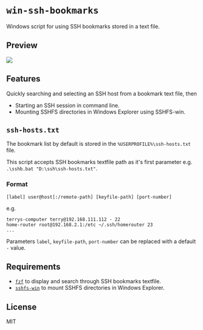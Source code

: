 # `win-ssh-bookmarks`

Windows script for using SSH bookmarks stored in a text file.

## Preview

<img src="https://i.imgur.com/Rb4JAAK.png" />

## Features

Quickly searching and selecting an SSH host from a bookmark text file, then
 - Starting an SSH session in command line.
 - Mounting SSHFS directories in Windows Explorer using SSHFS-win.

## `ssh-hosts.txt`

The bookmark list by default is stored in the `%USERPROFILE%\ssh-hosts.txt` file.

This script accepts SSH bookmarks textfile path as it's first parameter e.g. `.\sshb.bat "D:\ssh\ssh-hosts.txt"`.

### Format

```
[label] user@host[:/remote-path] [keyfile-path] [port-number]
```

e.g.

```
terrys-computer terry@192.168.111.112 - 22
home-router root@192.168.2.1:/etc ~/.ssh/homerouter 23
...
```

Parameters `label`, `keyfile-path`, `port-number` can be replaced with a default `-` value.

## Requirements 

- <a href="https://github.com/junegunn/fzf">`fzf`</a> to display and search through SSH bookmarks textfile.
- <a href="https://github.com/billziss-gh/sshfs-win">`sshfs-win`</a>  to mount SSHFS directories in Windows Explorer.

## License

MIT
